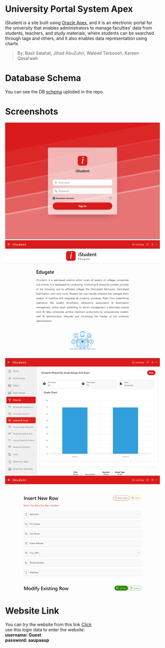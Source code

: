 # University Portal System Apex
iStudent is a site built using [Oracle Apex](https://apex.oracle.com/en/), and it is an electronic portal for the university that enables administrators to manage faculties' data from students, teachers, and study materials, where students can be searched through tags and others, and it also enables data representation using charts.
> By: Basil Salahat, Jihad AbuZuhri, Waleed Tarboosh, Kareen Qasarweh

# Database Schema
You can see the DB [schema](Student-Database-Schema.pdf) uploded in the repo.

# Screenshots
![](screenshots/1.png)
![](screenshots/2.png)
![](screenshots/3.png)
![](screenshots/4.png)

# Website Link
You can try the website from this link [Click](https://apex.oracle.com/pls/apex/r/finalproject_aaup/university11)
<br/>
use this login data to enter the website:
<br/>
**username: Guest**
<br/>
**password: aaupaaup**
